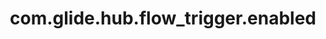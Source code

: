 ---
weight: 497
layout: page
title: com.glide.hub.flow_trigger.enabled
description: ""
value: "true"
---